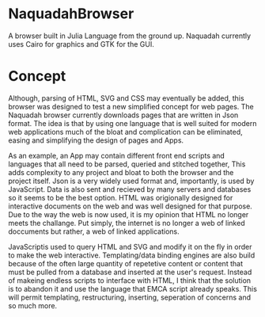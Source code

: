 # NaquadahBrowser
A browser built in Julia Language from the ground up. Naquadah currently uses Cairo for graphics and GTK for the GUI.
# Concept
Although, parsing of HTML, SVG and CSS may eventually be added, this browser was designed to test a new simplified concept for web pages. The Naquadah browser currently downloads pages that are written in Json format. The idea is that by using one language that is well suited for modern web applications much of the bloat and complication can be eliminated, easing and simplifying the design of pages and Apps.

As an example, an App may contain different front end scripts and languages that all need to be parsed, queried and stitched together, This adds complexity to any project and bloat to both the browser and the project itself. Json is a very widely used format and, importantly, is used by JavaScript. Data is also sent and recieved by many servers and databases so it seems to be the best option. HTML was origionally designed for interactive documents on the web and was well designed for that purpose. Due to the way the web is now used, it is my opinion that HTML no longer meets the challange. Put simply, the internet is no longer a web of linked doccuments but rather, a web of linked applications. 

JavaScriptis used to query HTML and SVG and modify it on the fly in order to make the web interactive. Templating/data binding engines are also build because of the often large quantity of repetetive content or content that must be pulled from a database and inserted at the user's request. Instead of makeing endless scripts to interface with HTML, I think that the solution is to abandon it and use the language that EMCA script already speaks. This will permit templating, restructuring, inserting, seperation of concerns and so much more.
